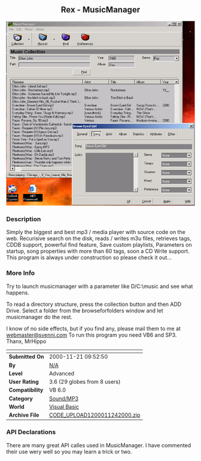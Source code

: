 ﻿<div align="center">

## Rex \- MusicManager

<img src="PIC20001124459183132.jpg">
</div>

### Description

Simply the biggest and best mp3 / media player with source code on the web. Recurisive search on the disk, reads / writes m3u files, retrieves tags, CDDB support, powerful find feature, Save custom playlists, Parameters on startup, song properties with more than 60 tags, soon a CD Write support. This program is always under construction so please check it out...
 
### More Info
 
Try to launch musicmanager with a parameter like D/C:\music and see what happens.

To read a directory structure, press the collection button and then ADD Drive. Select a folder from the browseforfolders window and let musicmanager do the rest.

I know of no side effects, but if you find any, please mail them to me at webmaster@svenni.com To run this program you need VB6 and SP3. Thanx, MrHippo


<span>             |<span>
---                |---
**Submitted On**   |2000-11-21 09:52:50
**By**             |[N/A](https://github.com/Planet-Source-Code/PSCIndex/blob/master/ByAuthor/empty.md)
**Level**          |Advanced
**User Rating**    |3.6 (29 globes from 8 users)
**Compatibility**  |VB 6\.0
**Category**       |[Sound/MP3](https://github.com/Planet-Source-Code/PSCIndex/blob/master/ByCategory/sound-mp3__1-45.md)
**World**          |[Visual Basic](https://github.com/Planet-Source-Code/PSCIndex/blob/master/ByWorld/visual-basic.md)
**Archive File**   |[CODE\_UPLOAD1200011242000\.zip](https://github.com/Planet-Source-Code/rex-musicmanager__1-13070/archive/master.zip)

### API Declarations

There are many great API calles used in MusicManager. I have commented their use wery well so you may learn a trick or two.





